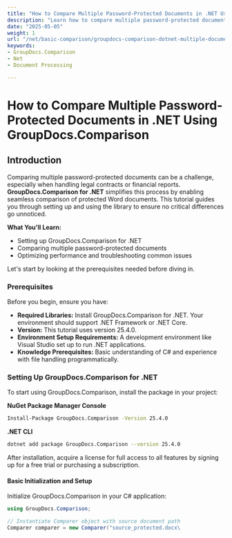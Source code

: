 ```yaml
---
title: "How to Compare Multiple Password-Protected Documents in .NET Using GroupDocs.Comparison"
description: "Learn how to compare multiple password-protected documents in .NET using GroupDocs.Comparison. This guide covers setup, implementation, and best practices."
date: "2025-05-05"
weight: 1
url: "/net/basic-comparison/groupdocs-comparison-dotnet-multiple-documents/"
keywords:
- GroupDocs.Comparison
- Net
- Document Processing

---
```



# How to Compare Multiple Password-Protected Documents in .NET Using GroupDocs.Comparison

## Introduction

Comparing multiple password-protected documents can be a challenge, especially when handling legal contracts or financial reports. **GroupDocs.Comparison for .NET** simplifies this process by enabling seamless comparison of protected Word documents. This tutorial guides you through setting up and using the library to ensure no critical differences go unnoticed.

**What You'll Learn:**

- Setting up GroupDocs.Comparison for .NET
- Comparing multiple password-protected documents
- Optimizing performance and troubleshooting common issues

Let's start by looking at the prerequisites needed before diving in.

### Prerequisites

Before you begin, ensure you have:

- **Required Libraries:** Install GroupDocs.Comparison for .NET. Your environment should support .NET Framework or .NET Core.
- **Version:** This tutorial uses version 25.4.0.
- **Environment Setup Requirements:** A development environment like Visual Studio set up to run .NET applications.
- **Knowledge Prerequisites:** Basic understanding of C# and experience with file handling programmatically.

### Setting Up GroupDocs.Comparison for .NET

To start using GroupDocs.Comparison, install the package in your project:

**NuGet Package Manager Console**
```bash
Install-Package GroupDocs.Comparison -Version 25.4.0
```

**.NET CLI**
```bash
dotnet add package GroupDocs.Comparison --version 25.4.0
```

After installation, acquire a license for full access to all features by signing up for a free trial or purchasing a subscription.

#### Basic Initialization and Setup

Initialize GroupDocs.Comparison in your C# application:

```csharp
using GroupDocs.Comparison;

// Instantiate Comparer object with source document path
Comparer comparer = new Comparer("source_protected.docx\
